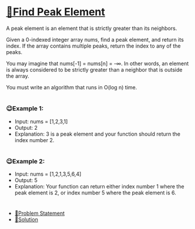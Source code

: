 
# [🤔Find Peak Element](https://leetcode.com/problems/find-peak-element/) 

A peak element is an element that is strictly greater than its neighbors.

Given a 0-indexed integer array nums, find a peak element, and return its index. If the array contains multiple peaks, return the index to any of the peaks.

You may imagine that nums[-1] = nums[n] = -∞. In other words, an element is always considered to be strictly greater than a neighbor that is outside the array.

You must write an algorithm that runs in O(log n) time.
#
### 😉Example 1:

- Input: nums = [1,2,3,1]
- Output: 2
- Explanation: 3 is a peak element and your function should return the index number 2.
 #
### 😉Example 2:

- Input: nums = [1,2,1,3,5,6,4]
- Output: 5
- Explanation: Your function can return either index number 1 where the peak element is 2, or index number 5 where the peak element is 6.

#
- [🤯Problem Statement](https://github.com/Glorycs29/Binary_Search/blob/main/Find%20Peak%20Element/Problem%20Statement.md)
- [🥳Solution](https://github.com/Glorycs29/Binary_Search/tree/main/Find%20Peak%20Element)
